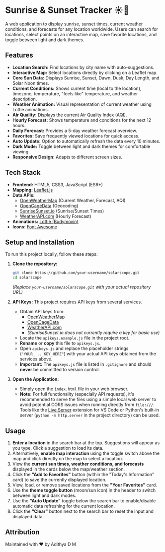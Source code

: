 # Sunrise & Sunset Tracker ☀️🌙

A web application to display sunrise, sunset times, current weather conditions, and forecasts for any location worldwide. Users can search for locations, select points on an interactive map, save favorite locations, and toggle between light and dark themes.

## Features

*   **Location Search:** Find locations by city name with auto-suggestions.
*   **Interactive Map:** Select locations directly by clicking on a Leaflet map.
*   **Core Sun Data:** Displays Sunrise, Sunset, Dawn, Dusk, Day Length, and Solar Noon times.
*   **Current Conditions:** Shows current time (local to the location), timezone, temperature, "feels like" temperature, and weather description.
*   **Weather Animation:** Visual representation of current weather using Lottie animations.
*   **Air Quality:** Displays the current Air Quality Index (AQI).
*   **Hourly Forecast:** Shows temperature and conditions for the next 12 hours.
*   **Daily Forecast:** Provides a 5-day weather forecast overview.
*   **Favorites:** Save frequently viewed locations for quick access.
*   **Auto Update:** Option to automatically refresh the data every 10 minutes.
*   **Dark Mode:** Toggle between light and dark themes for comfortable viewing.
*   **Responsive Design:** Adapts to different screen sizes.

## Tech Stack

*   **Frontend:** HTML5, CSS3, JavaScript (ES6+)
*   **Mapping:** [Leaflet.js](https://leafletjs.com/)
*   **Data APIs:**
    *   [OpenWeatherMap](https://openweathermap.org/api) (Current Weather, Forecast, AQI)
    *   [OpenCageData](https://opencagedata.com/api) (Geocoding)
    *   [SunriseSunset.io](https://sunrisesunset.io/api/) (Sunrise/Sunset Times)
    *   [WeatherAPI.com](https://www.weatherapi.com/) (Hourly Forecast)
*   **Animations:** [Lottie (Bodymovin)](https://airbnb.design/lottie/)
*   **Icons:** [Font Awesome](https://fontawesome.com/)

## Setup and Installation

To run this project locally, follow these steps:

1.  **Clone the repository:**
    ```bash
    git clone https://github.com/your-username/solarscope.git
    cd solarscope
    ```
    *(Replace `your-username/solarscope.git` with your actual repository URL)*

2.  **API Keys:** This project requires API keys from several services.
    *   Obtain API keys from:
        *   [OpenWeatherMap](https://openweathermap.org/appid)
        *   [OpenCageData](https://opencagedata.com/api#api-key)
        *   [WeatherAPI.com](https://www.weatherapi.com/signup.aspx)
        *   *(SunriseSunset.io does not currently require a key for basic use)*
    *   Locate the `apikeys.example.js` file in the project root.
    *   **Rename** or **copy** this file to `apikeys.js`.
    *   Open `apikeys.js` and replace the placeholder strings (`"YOUR_..._KEY_HERE"`) with your actual API keys obtained from the services above.
    *   **Important:** The `apikeys.js` file is listed in `.gitignore` and should **never** be committed to version control.

3.  **Open the Application:**
    *   Simply open the `index.html` file in your web browser.
    *   **Note:** For full functionality (especially API requests), it's recommended to serve the files using a simple local web server to avoid potential CORS issues when running directly from `file:///`. Tools like the [Live Server](https://marketplace.visualstudio.com/items?itemName=ritwickdey.LiveServer) extension for VS Code or Python's built-in server (`python -m http.server` in the project directory) can be used.

## Usage

1.  **Enter a location** in the search bar at the top. Suggestions will appear as you type. Click a suggestion to load its data.
2.  Alternatively, **enable map interaction** using the toggle switch above the map and click directly on the map to select a location.
3.  View the **current sun times, weather conditions, and forecasts** displayed in the cards below the map/weather section.
4.  Click the **"Add to Favorites"** button (within the "Today's Information" card) to save the currently displayed location.
5.  View, load, or remove saved locations from the **"Your Favorites"** card.
6.  Use the **theme toggle button** (moon/sun icon) in the header to switch between light and dark modes.
7.  Use the **"Auto Update"** toggle below the search bar to enable/disable automatic data refreshing for the current location.
8.  Click the **"Clear"** button next to the search bar to reset the input and displayed data.

## Attribution

Maintained with ❤️ by Adithya D M